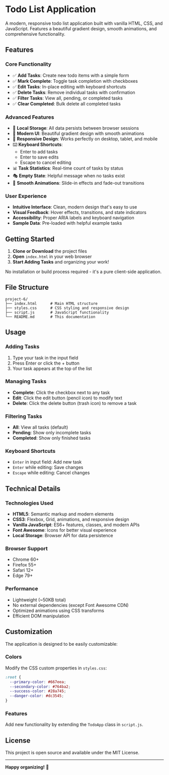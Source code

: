 # Todo List Application

A modern, responsive todo list application built with vanilla HTML, CSS, and JavaScript. Features a beautiful gradient design, smooth animations, and comprehensive functionality.

## Features

### Core Functionality
- ✅ **Add Tasks**: Create new todo items with a simple form
- ✅ **Mark Complete**: Toggle task completion with checkboxes
- ✅ **Edit Tasks**: In-place editing with keyboard shortcuts
- ✅ **Delete Tasks**: Remove individual tasks with confirmation
- ✅ **Filter Tasks**: View all, pending, or completed tasks
- ✅ **Clear Completed**: Bulk delete all completed tasks

### Advanced Features
- 💾 **Local Storage**: All data persists between browser sessions
- 🎨 **Modern UI**: Beautiful gradient design with smooth animations
- 📱 **Responsive Design**: Works perfectly on desktop, tablet, and mobile
- ⌨️ **Keyboard Shortcuts**: 
  - Enter to add tasks
  - Enter to save edits
  - Escape to cancel editing
- 📊 **Task Statistics**: Real-time count of tasks by status
- 🎭 **Empty State**: Helpful message when no tasks exist
- 🔄 **Smooth Animations**: Slide-in effects and fade-out transitions

### User Experience
- **Intuitive Interface**: Clean, modern design that's easy to use
- **Visual Feedback**: Hover effects, transitions, and state indicators
- **Accessibility**: Proper ARIA labels and keyboard navigation
- **Sample Data**: Pre-loaded with helpful example tasks

## Getting Started

1. **Clone or Download** the project files
2. **Open** `index.html` in your web browser
3. **Start Adding Tasks** and organizing your work!

No installation or build process required - it's a pure client-side application.

## File Structure

```
project-6/
├── index.html      # Main HTML structure
├── styles.css      # CSS styling and responsive design
├── script.js       # JavaScript functionality
└── README.md       # This documentation
```

## Usage

### Adding Tasks
1. Type your task in the input field
2. Press Enter or click the + button
3. Your task appears at the top of the list

### Managing Tasks
- **Complete**: Click the checkbox next to any task
- **Edit**: Click the edit button (pencil icon) to modify text
- **Delete**: Click the delete button (trash icon) to remove a task

### Filtering Tasks
- **All**: View all tasks (default)
- **Pending**: Show only incomplete tasks
- **Completed**: Show only finished tasks

### Keyboard Shortcuts
- `Enter` in input field: Add new task
- `Enter` while editing: Save changes
- `Escape` while editing: Cancel changes

## Technical Details

### Technologies Used
- **HTML5**: Semantic markup and modern elements
- **CSS3**: Flexbox, Grid, animations, and responsive design
- **Vanilla JavaScript**: ES6+ features, classes, and modern APIs
- **Font Awesome**: Icons for better visual experience
- **Local Storage**: Browser API for data persistence

### Browser Support
- Chrome 60+
- Firefox 55+
- Safari 12+
- Edge 79+

### Performance
- Lightweight (~50KB total)
- No external dependencies (except Font Awesome CDN)
- Optimized animations using CSS transforms
- Efficient DOM manipulation

## Customization

The application is designed to be easily customizable:

### Colors
Modify the CSS custom properties in `styles.css`:
```css
:root {
  --primary-color: #667eea;
  --secondary-color: #764ba2;
  --success-color: #28a745;
  --danger-color: #dc3545;
}
```

### Features
Add new functionality by extending the `TodoApp` class in `script.js`.

## License

This project is open source and available under the MIT License.

---

**Happy organizing!** 🎉
